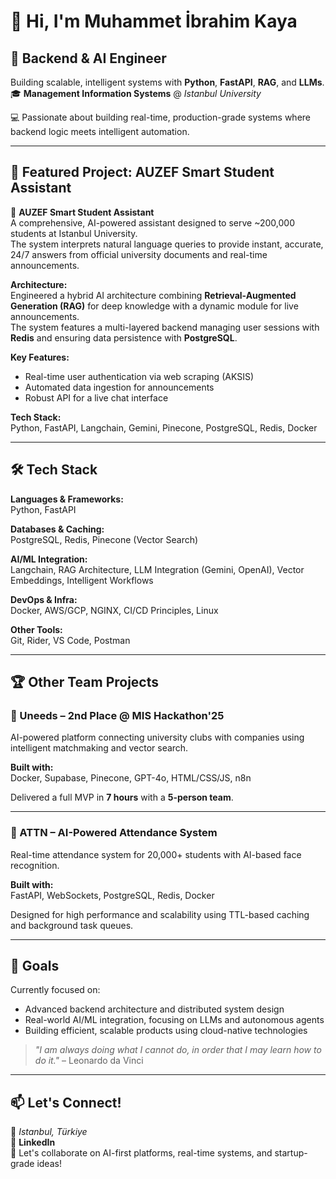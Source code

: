 # 👋 Hi, I'm Muhammet İbrahim Kaya

## 🚀 Backend & AI Engineer
Building scalable, intelligent systems with **Python**, **FastAPI**, **RAG**, and **LLMs**.  
🎓 **Management Information Systems** @ *Istanbul University*

💻 Passionate about building real-time, production-grade systems where backend logic meets intelligent automation.

---

## 🌟 Featured Project: AUZEF Smart Student Assistant

🤖 **AUZEF Smart Student Assistant**  
A comprehensive, AI-powered assistant designed to serve ~200,000 students at Istanbul University.  
The system interprets natural language queries to provide instant, accurate, 24/7 answers from official university documents and real-time announcements.

**Architecture:**  
Engineered a hybrid AI architecture combining **Retrieval-Augmented Generation (RAG)** for deep knowledge with a dynamic module for live announcements.  
The system features a multi-layered backend managing user sessions with **Redis** and ensuring data persistence with **PostgreSQL**.

**Key Features:**
- Real-time user authentication via web scraping (AKSIS)
- Automated data ingestion for announcements
- Robust API for a live chat interface

**Tech Stack:**  
Python, FastAPI, Langchain, Gemini, Pinecone, PostgreSQL, Redis, Docker

---

## 🛠️ Tech Stack

**Languages & Frameworks:**  
Python, FastAPI

**Databases & Caching:**  
PostgreSQL, Redis, Pinecone (Vector Search)

**AI/ML Integration:**  
Langchain, RAG Architecture, LLM Integration (Gemini, OpenAI), Vector Embeddings, Intelligent Workflows

**DevOps & Infra:**  
Docker, AWS/GCP, NGINX, CI/CD Principles, Linux

**Other Tools:**  
Git, Rider, VS Code, Postman

---

## 🏆 Other Team Projects

### 🥈 Uneeds – 2nd Place @ MIS Hackathon'25
AI-powered platform connecting university clubs with companies using intelligent matchmaking and vector search.

**Built with:**  
Docker, Supabase, Pinecone, GPT-4o, HTML/CSS/JS, n8n

Delivered a full MVP in **7 hours** with a **5-person team**.

---

### 🔹 ATTN – AI-Powered Attendance System
Real-time attendance system for 20,000+ students with AI-based face recognition.

**Built with:**  
FastAPI, WebSockets, PostgreSQL, Redis, Docker

Designed for high performance and scalability using TTL-based caching and background task queues.

---

## 🎯 Goals

Currently focused on:
- Advanced backend architecture and distributed system design
- Real-world AI/ML integration, focusing on LLMs and autonomous agents
- Building efficient, scalable products using cloud-native technologies

> *"I am always doing what I cannot do, in order that I may learn how to do it."* – Leonardo da Vinci

---

## 📫 Let's Connect!

📍 *Istanbul, Türkiye*  
💼 **LinkedIn**  
🧠 Let's collaborate on AI-first platforms, real-time systems, and startup-grade ideas!
